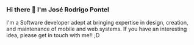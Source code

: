 ### Hi there 👋 I'm José Rodrigo Pontel

I'm a Software developer adept at bringing expertise in design, creation, and maintenance of mobile and web systems.
If you have an interesting idea, please get in touch with me!! ;D



